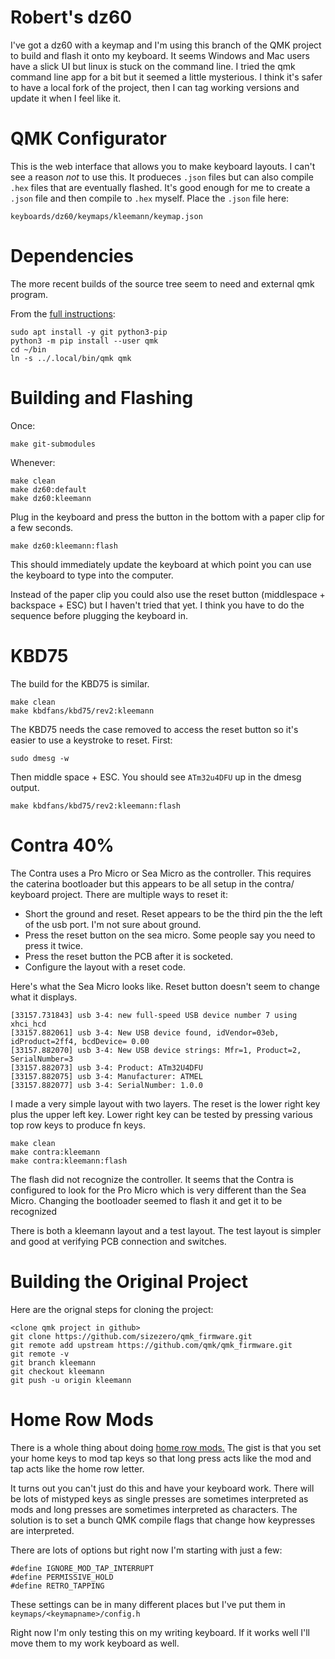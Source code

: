 
# Robert's dz60

I've got a dz60 with a keymap and I'm using this branch of the QMK
project to build and flash it onto my keyboard. It seems Windows and
Mac users have a slick UI but linux is stuck on the command line. I
tried the qmk command line app for a bit but it seemed a little
mysterious. I think it's safer to have a local fork of the project,
then I can tag working versions and update it when I feel like it.

# QMK Configurator

This is the web interface that allows you to make keyboard layouts. I
can't see a reason _not_ to use this. It produeces `.json` files but
can also compile `.hex` files that are eventually flashed. It's good
enough for me to create a `.json` file and then compile to `.hex`
myself. Place the `.json` file here:

    keyboards/dz60/keymaps/kleemann/keymap.json

# Dependencies

The more recent builds of the source tree seem to need and external qmk program.

From the [full instructions](https://beta.docs.qmk.fm/tutorial/newbs_getting_started):

    sudo apt install -y git python3-pip
    python3 -m pip install --user qmk
    cd ~/bin
    ln -s ../.local/bin/qmk qmk

# Building and Flashing

Once:

    make git-submodules

Whenever:

    make clean
    make dz60:default
    make dz60:kleemann

Plug in the keyboard and press the button in the bottom with a paper
clip for a few seconds.

    make dz60:kleemann:flash

This should immediately update the keyboard at which point you can use
the keyboard to type into the computer.

Instead of the paper clip you could also use the reset button
(middlespace + backspace + ESC) but I haven't tried that yet. I think
you have to do the sequence before plugging the keyboard in.

# KBD75

The build for the KBD75 is similar.

    make clean
    make kbdfans/kbd75/rev2:kleemann

The KBD75 needs the case removed to access the reset button so it's easier to use a keystroke to reset. First:

    sudo dmesg -w

Then middle space + ESC. You should see `ATm32u4DFU` up in the dmesg output.

    make kbdfans/kbd75/rev2:kleemann:flash

# Contra 40%

The Contra uses a Pro Micro or Sea Micro as the controller. This
requires the caterina bootloader but this appears to be all setup in
the contra/ keyboard project. There are multiple ways to reset it:

- Short the ground and reset. Reset appears to be the third pin the the left of the usb port. I'm not sure about ground.
- Press the reset button on the sea micro. Some people say you need to press it twice.
- Press the reset button the PCB after it is socketed.
- Configure the layout with a reset code.

Here's what the Sea Micro looks like. Reset button doesn't seem to change what it displays.

    [33157.731843] usb 3-4: new full-speed USB device number 7 using xhci_hcd
    [33157.882061] usb 3-4: New USB device found, idVendor=03eb, idProduct=2ff4, bcdDevice= 0.00
    [33157.882070] usb 3-4: New USB device strings: Mfr=1, Product=2, SerialNumber=3
    [33157.882073] usb 3-4: Product: ATm32U4DFU
    [33157.882075] usb 3-4: Manufacturer: ATMEL
    [33157.882077] usb 3-4: SerialNumber: 1.0.0

I made a very simple layout with two layers. The reset is the lower
right key plus the upper left key. Lower right key can be tested by
pressing various top row keys to produce fn keys.

    make clean
    make contra:kleemann
    make contra:kleemann:flash

The flash did not recognize the controller. It seems that the Contra
is configured to look for the Pro Micro which is very different than
the Sea Micro. Changing the bootloader seemed to flash it and get it
to be recognized

There is both a kleemann layout and a test layout. The test layout is
simpler and good at verifying PCB connection and switches.

# Building the Original Project

Here are the orignal steps for cloning the project:

    <clone qmk project in github>
    git clone https://github.com/sizezero/qmk_firmware.git
    git remote add upstream https://github.com/qmk/qmk_firmware.git
    git remote -v
    git branch kleemann
    git checkout kleemann
    git push -u origin kleemann

# Home Row Mods

There is a whole thing about doing [home row mods.](https://precondition.github.io/home-row-mods) The gist is that you set your home keys to mod tap keys so that long press acts like the mod and tap acts like the home row letter.

It turns out you can't just do this and have your keyboard work. There will be lots of mistyped keys as single presses are sometimes interpreted as mods and long presses are sometimes interpreted as characters. The solution is to set a bunch QMK compile flags that change how keypresses are interpreted.

There are lots of options but right now I'm starting with just a few:

    #define IGNORE_MOD_TAP_INTERRUPT
    #define PERMISSIVE_HOLD
    #define RETRO_TAPPING

These settings can be in many different places but I've put them in `keymaps/<keymapname>/config.h`

Right now I'm only testing this on my writing keyboard. If it works well I'll move them to my work keyboard as well.